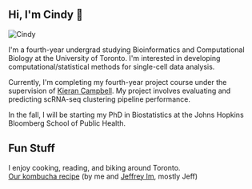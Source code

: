 ## Hi, I'm Cindy 👋

![Cindy](bch441wiki.png)

I'm a fourth-year undergrad studying Bioinformatics and Computational Biology at the University of Toronto. I'm interested in developing computational/statistical methods for single-cell data analysis.

Currently, I'm completing my fourth-year project course under the supervision of [Kieran Campbell](https://www.camlab.ca/). My project involves evaluating and predicting scRNA-seq clustering pipeline performance.

In the fall, I will be starting my PhD in Biostatistics at the Johns Hopkins Bloomberg School of Public Health.

## Fun Stuff
I enjoy cooking, reading, and biking around Toronto.\
[Our kombucha recipe](https://docs.google.com/document/d/17-y1aje0G3_frGPQ19gTvn_KQTNQhOXVivYRufM-Fx8/edit#heading=h.qvzb50vfgyzg) (by me and [Jeffrey Im](https://www.math.toronto.edu/jim/), mostly Jeff)
